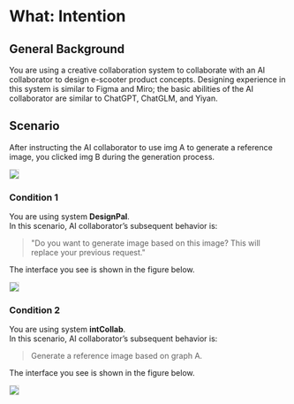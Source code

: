 # What: Intention

## General Background
You are using a creative collaboration system to collaborate with an AI collaborator to design e-scooter product concepts. Designing experience in this system is similar to Figma and Miro; the basic abilities of the AI collaborator are similar to ChatGPT, ChatGLM, and Yiyan.

## Scenario
After instructing the AI ​​collaborator to use img A to generate a reference image, you clicked img B during the generation process.

<img src="img/RQ2/What/Intention-intro.webp" style="border: .5px solid Gainsboro; max-width: 75%;">

### Condition 1
You are using system **DesignPal**.<br>
In this scenario, AI ​​collaborator’s subsequent behavior is:

> "Do you want to generate image based on this image? This will replace your previous request."

The interface you see is shown in the figure below.

<img src="img/RQ2/What/Intention-WA.webp" style="border: .5px solid Gainsboro; max-width: 75%;">

### Condition 2
You are using system **intCollab**.<br>
In this scenario, AI ​​collaborator’s subsequent behavior is:

>Generate a reference image based on graph A.

The interface you see is shown in the figure below.

<img src="img/RQ2/What/Intention-N.webp" style="border: .5px solid Gainsboro; max-width: 75%;">